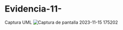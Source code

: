 # Evidencia-11-
Captura UML
![Captura de pantalla 2023-11-15 175202](https://github.com/LeandroEsteban/Evidencia-11-/assets/127903058/fd074d83-4c11-4bd7-9373-c456a7801986)
